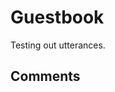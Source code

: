 # Guestbook
Testing out utterances.

## Comments
<script src="https://utteranc.es/client.js"
        repo="https://github.com/LWFlouisa/Guestbook.git"
        issue-term="pathname"
        label="Guestbook"
        theme="github-light"
        crossorigin="anonymous"
        async>
</script>
